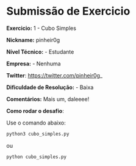 # Submissão de Exercicio

**Exercicio:** 1 - Cubo Simples

**Nickname:** pinheir0g

**Nível Técnico:** - Estudante

**Empresa:** - Nenhuma

**Twitter**: https://twitter.com/pinheir0g_

**Dificuldade de Resolução:** - Baixa

**Comentários:** Mais um, daleeee!

**Como rodar o desafio**: 

Use o comando abaixo: 
```bash
python3 cubo_simples.py
```
ou

```bash
python cubo_simples.py
```